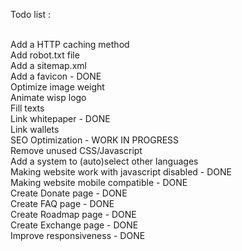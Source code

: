 Todo list : <br />
<br />

Add a HTTP caching method <br />
Add robot.txt file <br />
Add a sitemap.xml <br />
Add a favicon - DONE<br />
Optimize image weight <br />
Animate wisp logo <br />
Fill texts <br />
Link whitepaper - DONE <br />
Link wallets <br />
SEO Optimization - WORK IN PROGRESS<br />
Remove unused CSS/Javascript <br />
Add a system to (auto)select other languages <br />
Making website work with javascript disabled - DONE<br />
Making website mobile compatible - DONE <br />
Create Donate page - DONE <br />
Create FAQ page - DONE <br />
Create Roadmap page - DONE <br />
Create Exchange page - DONE <br />
Improve responsiveness - DONE <br />
